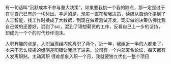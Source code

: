 有一句话叫“沉默成本不参与重大决策”，如果要我挑一个我的缺点，那一定是过于在乎自己已有的一切付出。幸运的是，现实一直在帮我决策，读研从自动化换到了人工智能，找工作时换成了大数据，到现在做着测试开发。现实做的决策仿佛比我自己做的还要好，混到了sci，混到了理想薪资的工作，反看自己上一步的坚持，却成为一个个的时代炒作泡沫。

入职有趣的点是，入职当周组内就离职了两个，近一年，我组近一半的人都走了，本来不怎么校招的组阴差阳错让我混了进来。公司有一个内部匿名论坛，每天都有人发离职贴，主动离职
很难想象入职一个月，我就要独立优化一整个项目
